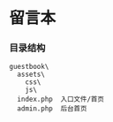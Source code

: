 # 留言本


### 目录结构

```
guestbook\
  assets\
    css\
    js\
  index.php  入口文件/首页
  admin.php  后台首页
  
```
